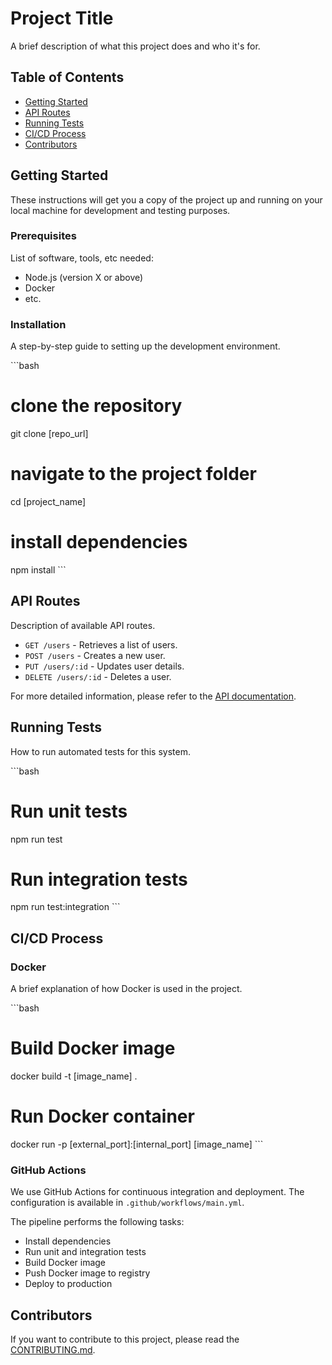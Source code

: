 # Project Title

A brief description of what this project does and who it's for.

## Table of Contents

- [Getting Started](#getting-started)
- [API Routes](#api-routes)
- [Running Tests](#running-tests)
- [CI/CD Process](#cicd-process)
- [Contributors](#Contributors)

## Getting Started

These instructions will get you a copy of the project up and running on your local machine for development and testing purposes.

### Prerequisites

List of software, tools, etc needed:
- Node.js (version X or above)
- Docker
- etc.

### Installation

A step-by-step guide to setting up the development environment.

\`\`\`bash
# clone the repository
git clone [repo_url]

# navigate to the project folder
cd [project_name]

# install dependencies
npm install
\`\`\`

## API Routes

Description of available API routes.

- `GET /users` - Retrieves a list of users.
- `POST /users` - Creates a new user.
- `PUT /users/:id` - Updates user details.
- `DELETE /users/:id` - Deletes a user.

For more detailed information, please refer to the [API documentation](link_to_api_doc).

## Running Tests

How to run automated tests for this system.

\`\`\`bash
# Run unit tests
npm run test

# Run integration tests
npm run test:integration
\`\`\`

## CI/CD Process

### Docker

A brief explanation of how Docker is used in the project.

\`\`\`bash
# Build Docker image
docker build -t [image_name] .

# Run Docker container
docker run -p [external_port]:[internal_port] [image_name]
\`\`\`

### GitHub Actions

We use GitHub Actions for continuous integration and deployment. The configuration is available in `.github/workflows/main.yml`.

The pipeline performs the following tasks:

- Install dependencies
- Run unit and integration tests
- Build Docker image
- Push Docker image to registry
- Deploy to production

## Contributors

If you want to contribute to this project, please read the [CONTRIBUTING.md](CONTRIBUTING.md).

